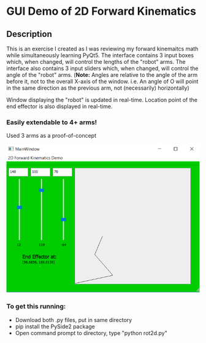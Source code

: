 # GUI Demo of 2D Forward Kinematics
## Description
This is an exercise I created as I was reviewing my forward kinemaitcs math while simultaneously learning PyQt5. The interface contains 3 input boxes which, when changed, will control the lengths of the "robot" arms. The interface also contains 3 input sliders which, when changed, will control the angle of the "robot" arms. (__Note:__ Angles are relative to the angle of the arm before it, not to the overall X-axis of the window. i.e. An angle of O will point in the same direction as the previous arm, not (necessarily) horizontally)

Window displaying the "robot" is updated in real-time. Location point of the end effector is also displayed in real-time.
### Easily extendable to 4+ arms!
Used 3 arms as a proof-of-concept

![Screenshot of GUI](https://raw.githubusercontent.com/cehusted/GUI-forward-kinematics/master/screenshot.PNG)

### To get this running:
* Download both .py files, put in same directory
* pip install the PySide2 package
* Open command prompt to directory, type "python rot2d.py"
